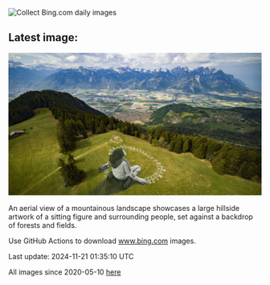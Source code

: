 ![Collect Bing.com daily images](https://github.com/counter2015/bing-daily-images/workflows/Collect%20Bing.com%20daily%20images/badge.svg)
## Latest image:
![](images/BeyondSaype.jpg)

An aerial view of a mountainous landscape showcases a large hillside artwork of a sitting figure and surrounding people, set against a backdrop of forests and fields.

Use GitHub Actions to download www.bing.com images.

Last update: 2024-11-21 01:35:10 UTC

All images since 2020-05-10 [here](https://github.com/counter2015/bing-daily-images/tree/master/images)
